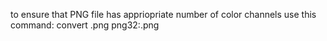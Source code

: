 to ensure that PNG file has appriopriate number of color channels use this
command:
convert <filename>.png png32:<filename>.png

